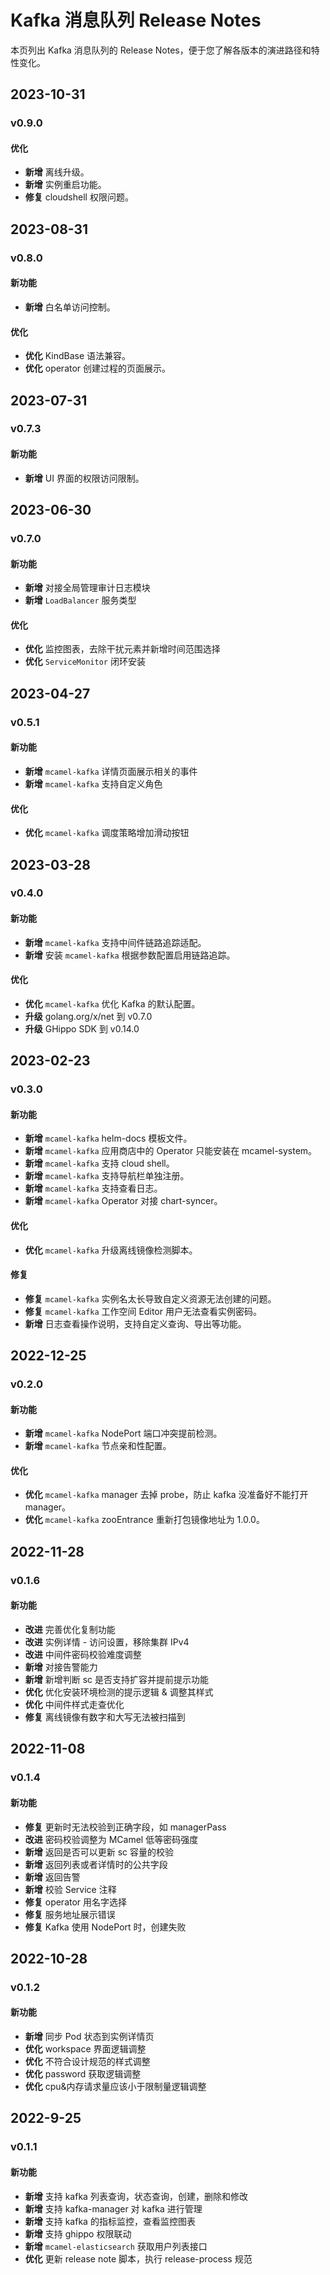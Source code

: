 # Kafka 消息队列 Release Notes

本页列出 Kafka 消息队列的 Release Notes，便于您了解各版本的演进路径和特性变化。

## 2023-10-31

### v0.9.0

#### 优化

- **新增** 离线升级。
- **新增** 实例重启功能。
- **修复** cloudshell 权限问题。

## 2023-08-31

### v0.8.0

#### 新功能

- **新增** 白名单访问控制。

#### 优化

- **优化** KindBase 语法兼容。
- **优化** operator 创建过程的页面展示。

## 2023-07-31

### v0.7.3

#### 新功能

- **新增** UI 界面的权限访问限制。

## 2023-06-30

### v0.7.0

#### 新功能

- **新增** 对接全局管理审计日志模块
- **新增** `LoadBalancer` 服务类型

#### 优化

- **优化** 监控图表，去除干扰元素并新增时间范围选择
- **优化** `ServiceMonitor` 闭环安装

## 2023-04-27

### v0.5.1

#### 新功能

- **新增** `mcamel-kafka` 详情页面展示相关的事件
- **新增** `mcamel-kafka` 支持自定义角色

#### 优化

- **优化** `mcamel-kafka` 调度策略增加滑动按钮

## 2023-03-28

### v0.4.0

#### 新功能

- **新增** `mcamel-kafka` 支持中间件链路追踪适配。
- **新增** 安装 `mcamel-kafka` 根据参数配置启用链路追踪。

#### 优化

- **优化** `mcamel-kafka` 优化 Kafka 的默认配置。
- **升级** golang.org/x/net 到 v0.7.0
- **升级** GHippo SDK 到 v0.14.0

## 2023-02-23

### v0.3.0

#### 新功能

- **新增** `mcamel-kafka` helm-docs 模板文件。
- **新增** `mcamel-kafka` 应用商店中的 Operator 只能安装在 mcamel-system。
- **新增** `mcamel-kafka` 支持 cloud shell。
- **新增** `mcamel-kafka` 支持导航栏单独注册。
- **新增** `mcamel-kafka` 支持查看日志。
- **新增** `mcamel-kafka` Operator 对接 chart-syncer。

#### 优化

- **优化** `mcamel-kafka` 升级离线镜像检测脚本。  

#### 修复

- **修复** `mcamel-kafka` 实例名太长导致自定义资源无法创建的问题。
- **修复** `mcamel-kafka` 工作空间 Editor 用户无法查看实例密码。
- **新增** 日志查看操作说明，支持自定义查询、导出等功能。

## 2022-12-25

### v0.2.0

#### 新功能

- **新增** `mcamel-kafka` NodePort 端口冲突提前检测。
- **新增** `mcamel-kafka` 节点亲和性配置。

#### 优化

- **优化** `mcamel-kafka` manager 去掉 probe，防止 kafka 没准备好不能打开 manager。  
- **优化** `mcamel-kafka` zooEntrance 重新打包镜像地址为 1.0.0。  

## 2022-11-28

### v0.1.6

#### 新功能

- **改进** 完善优化复制功能
- **改进** 实例详情 - 访问设置，移除集群 IPv4
- **改进** 中间件密码校验难度调整
- **新增** 对接告警能力
- **新增** 新增判断 sc 是否支持扩容并提前提示功能
- **优化** 优化安装环境检测的提示逻辑 & 调整其样式
- **优化** 中间件样式走查优化
- **修复** 离线镜像有数字和大写无法被扫描到

## 2022-11-08

### v0.1.4

#### 新功能

- **修复** 更新时无法校验到正确字段，如 managerPass
- **改进** 密码校验调整为 MCamel 低等密码强度
- **新增** 返回是否可以更新 sc 容量的校验
- **新增** 返回列表或者详情时的公共字段
- **新增** 返回告警
- **新增** 校验 Service 注释
- **修复** operator 用名字选择
- **修复** 服务地址展示错误
- **修复** Kafka 使用 NodePort 时，创建失败

## 2022-10-28

### v0.1.2

#### 新功能

- **新增** 同步 Pod 状态到实例详情页
- **优化** workspace 界面逻辑调整
- **优化** 不符合设计规范的样式调整
- **优化** password 获取逻辑调整
- **优化** cpu&内存请求量应该小于限制量逻辑调整

## 2022-9-25

### v0.1.1

#### 新功能

- **新增** 支持 kafka 列表查询，状态查询，创建，删除和修改
- **新增** 支持 kafka-manager 对 kafka 进行管理
- **新增** 支持 kafka 的指标监控，查看监控图表
- **新增** 支持 ghippo 权限联动
- **新增** `mcamel-elasticsearch` 获取用户列表接口
- **优化** 更新 release note 脚本，执行 release-process 规范

